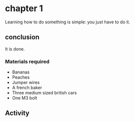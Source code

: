 


# chapter 1
Learning how to do something is simple: you just have to do it.

## conclusion
It is done.


### Materials required

- Bananas
- Peaches
- Jumper wires
- A french baker
- Three medium sized british cars
- One M3 bolt


## Activity

